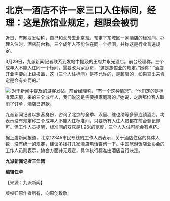 # 北京一酒店不许一家三口入住标间，经理：这是旅馆业规定，超限会被罚

近日，有网友发帖称，自己和父母去北京玩，预定了东城区一家酒店的标准间。办理入住时，酒店前台称，三个成年人不能住在同一个标间，并称这是行业普遍规定。

3月29日，九派新闻记者联系到发帖中提及的王府井永光酒店。前台经理称，三个成年人不能入住同一个标间，需要改为家庭房，“这是旅馆业的规定。”她称：“酒店开业需要向上级报备，这（三个人住标间）是不允许的，是超限的，如果查出来肯定是会有处罚的。”

![](https://inews.gtimg.com/news_bt/OTEvFNHIZCEGic2rPJ0H-I2KwBCTRgOLP2GpGUjU2wHz4AA/1000)
对于新闻中提及的游客发帖，前台经理称，“有一个这种情况”。“他们定的是标准双床房，来的三个成年人，我们说这是需要换家庭房的。”她说，之后那位客人取消了订单，酒店已退款。

九派新闻记者以旅客身份，咨询了北京的全季、汉庭、维也纳等多家连锁酒店，均表示没有规定称三个成年人不能入住标准间，只要所有入住人员都在前台登记即可。但工作人员提醒，标准间的双床是1.2米的宽度，三个人入住可能会有点挤。

据上游新闻报道，北京12345市民专线的工作人员表示，关于酒店住宿的具体人数，没有统一的规定，建议多拨打几家酒店电话咨询一下。中国旅游饭店业协会的工作人员则表示，协会方面并无规定，具体执行标准由酒店自行决定。

**九派新闻记者王佳箐**

**编辑任卓**

【来源：九派新闻】

版权归原作者所有，向原创致敬

